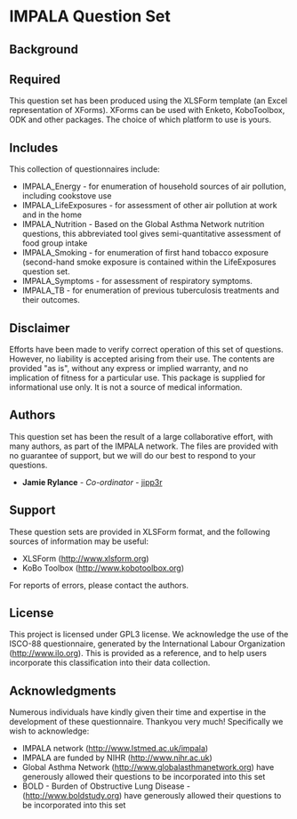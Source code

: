 # IMPALA Question Set

## Background


## Required
This question set has been produced using the XLSForm template (an Excel representation of XForms). XForms can be used with Enketo, KoboToolbox, ODK and other packages. The choice of which platform to use is yours.


## Includes
This collection of questionnaires include:
* IMPALA_Energy - for enumeration of household sources of air pollution, including cookstove use
* IMPALA_LifeExposures - for assessment of other air pollution at work and in the home
* IMPALA_Nutrition - Based on the Global Asthma Network nutrition questions, this abbreviated tool gives semi-quantitative assessment of food group intake
* IMPALA_Smoking - for enumeration of first hand tobacco exposure (second-hand smoke exposure is contained within the LifeExposures question set.
* IMPALA_Symptoms - for assessment of respiratory symptoms.
* IMPALA_TB - for enumeration of previous tuberculosis treatments and their outcomes.


## Disclaimer

Efforts have been made to verify correct operation of this set of questions. However, no liability is accepted arising from their use. The contents are provided "as is", without any express or implied warranty, and no implication of fitness for a particular use.
This package is supplied for informational use only. It is not a source of medical information.


## Authors

This question set has been the result of a large collaborative effort, with many authors, as part of the IMPALA network. The files are provided with no guarantee of support, but we will do our best to respond to your questions.
* **Jamie Rylance** - *Co-ordinator* - [jipp3r](https://github.com/jipp3r)


## Support

These question sets are provided in XLSForm format, and the following sources of information may be useful:
* XLSForm (http://www.xlsform.org)
* KoBo Toolbox (http://www.kobotoolbox.org)

For reports of errors, please contact the authors.


## License

This project is licensed under GPL3 license.
We acknowledge the use of the ISCO-88 questionnaire, generated by the International Labour Organization (http://www.ilo.org). This is provided as a reference, and to help users incorporate this classification into their data collection.


## Acknowledgments

Numerous individuals have kindly given their time and expertise in the development of these questionnaire. Thankyou very much! Specifically we wish to acknowledge:
* IMPALA network (http://www.lstmed.ac.uk/impala)
* IMPALA are funded by NIHR (http://www.nihr.ac.uk)
* Global Asthma Network (http://www.globalasthmanetwork.org) have generously allowed their questions to be incorporated into this set
* BOLD - Burden of Obstructive Lung Disease - (http://www.boldstudy.org) have generously allowed their questions to be incorporated into this set

